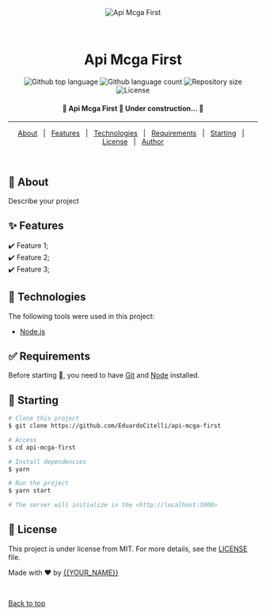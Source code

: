<div align="center" id="top"> 
  <img src="./.github/app.gif" alt="Api Mcga First" />

  &#xa0;

  <!-- <a href="https://apimcgafirst.netlify.app">Demo</a> -->
</div>

<h1 align="center">Api Mcga First</h1>

<p align="center">
  <img alt="Github top language" src="https://img.shields.io/github/languages/top/EduardoCitelli/api-mcga-first?color=56BEB8">

  <img alt="Github language count" src="https://img.shields.io/github/languages/count/EduardoCitelli/api-mcga-first?color=56BEB8">

  <img alt="Repository size" src="https://img.shields.io/github/repo-size/EduardoCitelli/api-mcga-first?color=56BEB8">

  <img alt="License" src="https://img.shields.io/github/license/EduardoCitelli/api-mcga-first?color=56BEB8">

  <!-- <img alt="Github issues" src="https://img.shields.io/github/issues/EduardoCitelli/api-mcga-first?color=56BEB8" /> -->

  <!-- <img alt="Github forks" src="https://img.shields.io/github/forks/EduardoCitelli/api-mcga-first?color=56BEB8" /> -->

  <!-- <img alt="Github stars" src="https://img.shields.io/github/stars/EduardoCitelli/api-mcga-first?color=56BEB8" /> -->
</p>

<!-- Status -->

<h4 align="center"> 
	🚧  Api Mcga First 🚀 Under construction...  🚧
</h4> 

<hr>

<p align="center">
  <a href="#dart-about">About</a> &#xa0; | &#xa0; 
  <a href="#sparkles-features">Features</a> &#xa0; | &#xa0;
  <a href="#rocket-technologies">Technologies</a> &#xa0; | &#xa0;
  <a href="#white_check_mark-requirements">Requirements</a> &#xa0; | &#xa0;
  <a href="#checkered_flag-starting">Starting</a> &#xa0; | &#xa0;
  <a href="#memo-license">License</a> &#xa0; | &#xa0;
  <a href="https://github.com/EduardoCitelli" target="_blank">Author</a>
</p>

<br>

## :dart: About ##

Describe your project

## :sparkles: Features ##

:heavy_check_mark: Feature 1;\
:heavy_check_mark: Feature 2;\
:heavy_check_mark: Feature 3;

## :rocket: Technologies ##

The following tools were used in this project:

- [Node.js](https://nodejs.org/en/)

## :white_check_mark: Requirements ##

Before starting :checkered_flag:, you need to have [Git](https://git-scm.com) and [Node](https://nodejs.org/en/) installed.

## :checkered_flag: Starting ##

```bash
# Clone this project
$ git clone https://github.com/EduardoCitelli/api-mcga-first

# Access
$ cd api-mcga-first

# Install dependencies
$ yarn

# Run the project
$ yarn start

# The server will initialize in the <http://localhost:3000>
```

## :memo: License ##

This project is under license from MIT. For more details, see the [LICENSE](LICENSE.md) file.


Made with :heart: by <a href="https://github.com/EduardoCitelli" target="_blank">{{YOUR_NAME}}</a>

&#xa0;

<a href="#top">Back to top</a>
